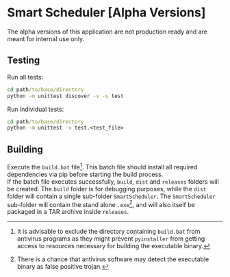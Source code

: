 # Smart Scheduler \[Alpha Versions\]
The alpha versions of this application are not production ready and are meant for internal use only.
## Testing
Run all tests: 
```cmd
cd path/to/base/directory
python -m unittest discover -v -s test
```
Run individual tests:
```cmd
cd path/to/base/directory
python -m unittest -v test.<test_file>
```
## Building
Execute the `build.bat` file[^1].
This batch file should install all required dependencies via pip before starting the build process. <br />
If the batch file executes successfully, `build`, `dist` and `releases` folders will be created.
The `build` folder is for debugging purposes, while the `dist` folder will contain a single sub-folder `SmartScheduler`.
The `SmartScheduler` sub-folder will contain the stand alone `.exe`[^2], and will also itself be packaged in a TAR 
archive inside `releases`. <br />

[^1]:  It is advisable to exclude the directory containing `build.bat` from antivirus programs as they might prevent 
`pyinstaller` from getting access to resources necessary for building the executable binary.
[^2]:  There is a chance that antivirus software may detect the executable binary as false positive trojan.
